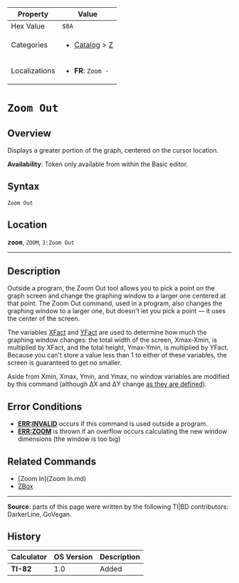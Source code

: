 | Property      | Value |
|---------------|-------|
| Hex Value     | `$8A`|
| Categories    | <ul><li>[Catalog](<../categories/Catalog.md>) > [Z](<../categories/Catalog.md#Z>)</li></ul> |
| Localizations | <ul><li><b>FR</b>: `Zoom -`</li></ul> |

# `Zoom Out`

## Overview
Displays a greater portion of the graph, centered on the cursor location.


<b>Availability</b>: Token only available from within the Basic editor.

## Syntax
`Zoom Out`

## Location
<tt><kbd><b>zoom</b></kbd></tt>, `ZOOM`, `3:Zoom Out`
<hr>

## Description

Outside a program, the Zoom Out tool allows you to pick a point on the graph screen and change the graphing window to a larger one centered at that point. The Zoom Out command, used in a program, also changes the graphing window to a larger one, but doesn't let you pick a point — it uses the center of the screen.

The variables [XFact](system-variables#window) and [YFact](system-variables#window) are used to determine how much the graphing window changes: the total width of the screen, Xmax-Xmin, is multiplied by XFact, and the total height, Ymax-Ymin, is multiplied by YFact. Because you can't store a value less than 1 to either of these variables, the screen is guaranteed to get no smaller.

Aside from Xmin, Xmax, Ymin, and Ymax, no window variables are modified by this command (although ΔX and ΔY change [as they are defined](system-variables#window)).

## Error Conditions

*   **[ERR:INVALID](errors#invalid)** occurs if this command is used outside a program.
*   **[ERR:ZOOM](errors#zoom)** is thrown if an overflow occurs calculating the new window dimensions (the window is too big)

## Related Commands

*   [Zoom In](Zoom In.md)
*   [ZBox](ZBox.md)

* * *

**Source**: parts of this page were written by the following TI|BD contributors: DarkerLine, GoVegan.

## History
| Calculator | OS Version | Description |
|------------|------------|-------------|
| <b>TI-82</b> | 1.0 | Added |


